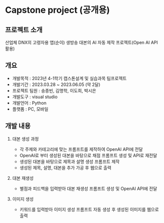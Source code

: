 # Capstone project (공개용)

## 프로젝트 소개
산업체 DNX의 고령자용 앱(순이) 생방송 대본의 AI 자동 제작 프로젝트(Open AI API 활용)

## 개요
- 개발목적 : 2023년 4-1학기 캡스톤설계 및 실습과목 팀프로젝트
- 개발기간 : 2023.03.28 ~ 2023.06.05 (약 2달)
- 프로젝트 팀원 : 송종빈, 김명학, 이도희, 박시은
- 개발도구 : visual studio
- 개발언어 : Python
- 플랫폼 : PC, 모바일


## 개발 내용
1. 대본 생성 과정
   - 각 주제와 카테고리에 맞는 프롬프트를 제작하여 OpenAI API에 전달
   - OpenAI로 부터 생성된 대본을 바탕으로 채점 프롬프트 생성 및 API로 재전달
   - 생성된 대본을 바탕으로 제목과 설명 생성 프롬프트 제작
   - 생성된 제목, 설명, 대본을 추가 가공 후 웹으로 출력

2. 대본 재생성
   - 별점과 피드백을 입력받아 대본 재생성 프롬프트 생성 및 OpenAI API에 전달

3. 이미지 생성
   - 키워드를 입력받아 이미지 생성 프롬프트 자동 생성 후 생성된 이미지를 웹으로 출력


